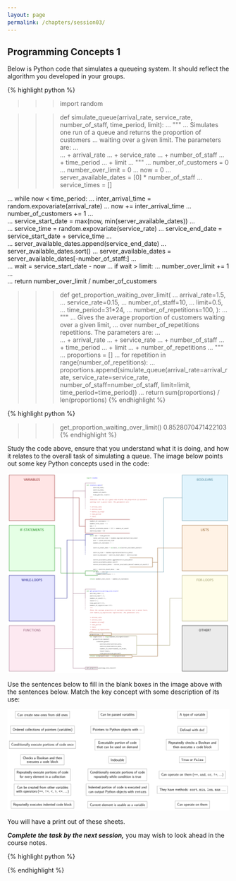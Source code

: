 ```yaml
---
layout: page
permalink: /chapters/session03/
---
```


## Programming Concepts 1

Below is Python code that simulates a queueing system. It should reflect the algorithm you developed in your groups.

{% highlight python %}
>>> import random

>>> def simulate_queue(arrival_rate, service_rate, number_of_staff, time_period, limit):
...     """
...     Simulates one run of a queue and returns the proportion of customers
...     waiting over a given limit. The parameters are:
...     
...     + arrival_rate
...     + service_rate
...     + number_of_staff
...     + time_period
...     + limit
...     """
...     number_of_customers = 0
...     number_over_limit = 0
...     now = 0
...     server_available_dates = [0] * number_of_staff
...     service_times = []

...     while now < time_period:
...         inter_arrival_time = random.expovariate(arrival_rate)
...         now += inter_arrival_time
...         number_of_customers += 1
...         
...         service_start_date = max(now, min(server_available_dates))
...         
...         service_time = random.expovariate(service_rate)
...         service_end_date = service_start_date + service_time
...         
...         server_available_dates.append(service_end_date)
...         server_available_dates.sort()
...         server_available_dates = server_available_dates[-number_of_staff:]
...                 
...         wait = service_start_date - now
...         if wait > limit:
...             number_over_limit += 1
...     
...     return number_over_limit / number_of_customers


>>> def get_proportion_waiting_over_limit(
...     arrival_rate=1.5,
...     service_rate=0.15,
...     number_of_staff=10,
...     limit=0.5,
...     time_period=31*24,
...     number_of_repetitions=100,
>>> ):
...     """
...     Gives the average proportion of customers waiting over a given limit,
...     over number_of_repetitions repetitions. The parameters are:
...     
...     + arrival_rate
...     + service_rate
...     + number_of_staff
...     + time_period
...     + limit
...     + number_of_repetitions
...     """
...     proportions = []
...     for repetition in range(number_of_repetitions):
...         proportions.append(simulate_queue(arrival_rate=arrival_rate, service_rate=service_rate, number_of_staff=number_of_staff, limit=limit, time_period=time_period))
...     return sum(proportions) / len(proportions)
{% endhighlight %}

{% highlight python %}
>>> get_proportion_waiting_over_limit()
0.8528070471422103
{% endhighlight %}

Study the code above, ensure that you understand what it is doing, and how it relates to the overall task of simulating a queue. The image below points out some key Python concepts used in the code:

![](/assets/concepts1-diagram-blank.svg)

Use the sentences below to fill in the blank boxes in the image above with the sentences below. Match the key concept with some description of its use:

![](/assets/concepts1-diagram-sentences.svg)

You will have a print out of these sheets.

***Complete the task by the next session,*** you may wish to look ahead in the course notes.

{% highlight python %}

{% endhighlight %}

